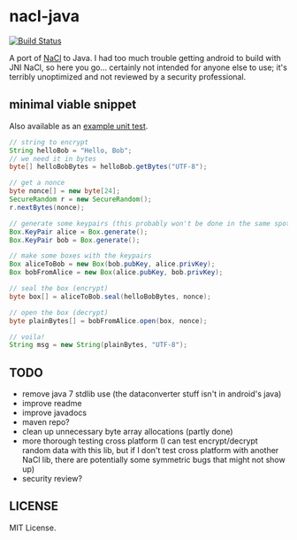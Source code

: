 # nacl-java

[![Build Status](https://travis-ci.org/wfreeman/nacl-java.svg?branch=master)](https://travis-ci.org/wfreeman/nacl-java)

A port of [NaCl](http://nacl.cr.yp.to/) to Java. I had too much trouble getting android to build with JNI NaCl, so here you go... certainly not intended for anyone else to use; it's terribly unoptimized and not reviewed by a security professional.

## minimal viable snippet
Also available as an [example unit test](https://github.com/wfreeman/nacl-java/blob/master/src/test/java/com/caligochat/nacl/ExampleTest.java).
```Java
// string to encrypt
String helloBob = "Hello, Bob";
// we need it in bytes
byte[] helloBobBytes = helloBob.getBytes("UTF-8");

// get a nonce
byte nonce[] = new byte[24];
SecureRandom r = new SecureRandom();
r.nextBytes(nonce);

// generate some keypairs (this probably won't be done in the same spot as the rest of this code)
Box.KeyPair alice = Box.generate();
Box.KeyPair bob = Box.generate();

// make some boxes with the keypairs 
Box aliceToBob = new Box(bob.pubKey, alice.privKey);
Box bobFromAlice = new Box(alice.pubKey, bob.privKey);

// seal the box (encrypt)
byte box[] = aliceToBob.seal(helloBobBytes, nonce);

// open the box (decrypt)
byte plainBytes[] = bobFromAlice.open(box, nonce);

// voila!
String msg = new String(plainBytes, "UTF-8");
```

## TODO

* remove java 7 stdlib use (the dataconverter stuff isn't in android's java)
* improve readme
* improve javadocs
* maven repo?
* clean up unnecessary byte array allocations (partly done)
* more thorough testing cross platform (I can test encrypt/decrypt random data with this lib, but if I don't test cross platform with another NaCl lib, there are potentially some symmetric bugs that might not show up)
* security review?

## LICENSE

MIT License.

